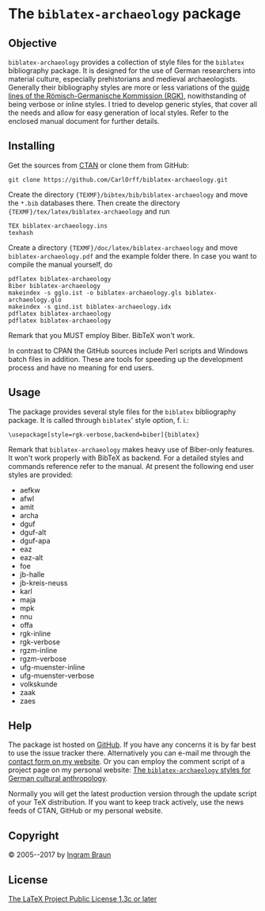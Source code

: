 # The `biblatex-archaeology` package

## Objective

`biblatex-archaeology` provides a collection of style files for the `biblatex` bibliography package. It is designed for the use of German researchers into material culture, especially prehistorians and medieval archaeologists. Generally their bibliography styles are more or less variations of the [guide lines of the Römisch-Germanische Kommission (RGK)](http://www.av-rheinland.de/Richtlinien.pdf), nowithstanding of being verbose or inline styles. I tried to develop generic styles, that cover all the needs and allow for easy generation of local styles. Refer to the enclosed manual document for further details.

## Installing

Get the sources from [CTAN](http://www.ctan.org/pkg/biblatex-archaeology) or clone them from GitHub:

    git clone https://github.com/CarlOrff/biblatex-archaeology.git

Create the directory `{TEXMF}/bibtex/bib/biblatex-archaeology` and move the `*.bib` databases there. Then create the directory `{TEXMF}/tex/latex/biblatex-archaeology` and run

    TEX biblatex-archaeology.ins
    texhash
	
Create a directory `{TEXMF}/doc/latex/biblatex-archaeology` and move `biblatex-archaeology.pdf` and the example folder there. In case you want to compile the manual yourself, do 

    pdflatex biblatex-archaeology
    Biber biblatex-archaeology
    makeindex -s gglo.ist -o biblatex-archaeology.gls biblatex-archaeology.glo
    makeindex -s gind.ist biblatex-archaeology.idx
    pdflatex biblatex-archaeology
	pdflatex biblatex-archaeology

Remark that you MUST employ Biber. BibTeX won't work.

In contrast to CPAN the GitHub sources include Perl scripts and Windows batch files in addition. These are tools for speeding up the development process and have no meaning for end users.

## Usage

The package provides several style files for the `biblatex` bibliography package. It is called through `biblatex`' style option, f. i.:

    \usepackage[style=rgk-verbose,backend=biber]{biblatex}

Remark that `biblatex-archaeology` makes heavy use of Biber-only features. It won't work properly with BibTeX as backend. For a detailed styles and commands reference refer to the manual. At present the following end user styles are provided:

- aefkw
- afwl
- amit
- archa
- dguf
- dguf-alt
- dguf-apa
- eaz
- eaz-alt
- foe
- jb-halle
- jb-kreis-neuss
- karl
- maja
- mpk
- nnu
- offa
- rgk-inline
- rgk-verbose
- rgzm-inline
- rgzm-verbose
- ufg-muenster-inline
- ufg-muenster-verbose
- volkskunde
- zaak
- zaes

## Help

The package ist hosted on [GitHub](https://github.com/CarlOrff/biblatex-archaeology). If you have any concerns it is by far best to use the issue tracker there.
Alternatively you can e-mail me through the [contact form on my website](https://ingram-braun.net/public/about/legal-notice/). Or you can employ the comment script of a project page on my personal website: [The `biblatex-archaeology` styles for German cultural anthropology](https://ingram-braun.net/public/programming/tex/latex-typography-prehistory-egyptology-anthropology-rgk-rgzm-dguf).

Normally you will get the latest production version through the update script of your TeX distribution. If you want to keep track actively, use
the news feeds of CTAN, GitHub or my personal website.

## Copyright

© 2005--2017 by [Ingram Braun](https://ingram-braun.net/)

## License

[The LaTeX Project Public License 1.3c or later](http://www.latex-project.org/lppl.txt)